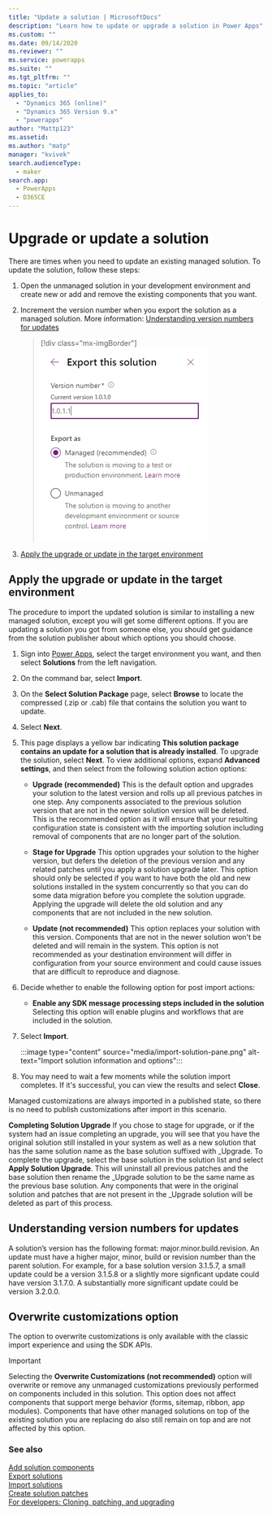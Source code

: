 ```yaml
---
title: "Update a solution | MicrosoftDocs"
description: "Learn how to update or upgrade a solution in Power Apps"
ms.custom: ""
ms.date: 09/14/2020
ms.reviewer: ""
ms.service: powerapps
ms.suite: ""
ms.tgt_pltfrm: ""
ms.topic: "article"
applies_to: 
  - "Dynamics 365 (online)"
  - "Dynamics 365 Version 9.x"
  - "powerapps"
author: "Mattp123"
ms.assetid: 
ms.author: "matp"
manager: "kvivek"
search.audienceType: 
  - maker
search.app: 
  - PowerApps
  - D365CE
---
```


# Upgrade or update a solution  
There are times when you need to update an existing managed solution. To update the solution, follow these steps: 

1.	Open the unmanaged solution in your development environment and create new or add and remove the existing components that you want. 
2.	Increment the version number when you export the solution as a managed solution. More information: [Understanding version numbers for updates](#understanding-version-numbers-for-updates) 

    > [!div class="mx-imgBorder"] 
    > ![Update solution version](media/update-solution-version.png)
3. [Apply the upgrade or update in the target environment](#apply-the-upgrade-or-update-in-the-target-environment)

## Apply the upgrade or update in the target environment
The procedure to import the updated solution is similar to installing a new managed solution, except you will get some different options. If you are updating a solution you got from someone else, you should get guidance from the solution publisher about which options you should choose.  

1. Sign into [Power Apps](https://make.powerapps.com/?utm_source=padocs&utm_medium=linkinadoc&utm_campaign=referralsfromdoc), select the target environment you want, and then select **Solutions** from the left navigation.  

2. On the command bar, select **Import**.  

3. On the **Select Solution Package** page, select **Browse** to locate the compressed (.zip or .cab) file that contains the solution you want to update.  

4. Select **Next**.  

5. This page displays a yellow bar indicating **This solution package contains an update for a solution that is already installed**. To upgrade the solution, select **Next**. To view additional options, expand **Advanced settings**, and then select from the following solution action options:  
   - **Upgrade (recommended)**
        This is the default option and upgrades your solution to the latest version and rolls up all previous patches in one step.  Any components associated to the previous solution version that are not in the newer solution version will be deleted. This is the recommended option as it will ensure that your resulting configuration state is consistent with the importing solution including removal of components that are no longer part of the solution.
        
   - **Stage for Upgrade**
        This option upgrades your solution to the higher version, but defers the deletion of the previous version and any related patches until you apply a solution upgrade later.  This option should only be selected if you want to have both the old and new solutions installed in the system concurrently so that you can do some data migration before you complete the solution upgrade. Applying the upgrade will delete the old solution and any components that are not included in the new solution.
        
   - **Update (not recommended)**
        This option replaces your solution with this version.  Components that are not in the newer solution won't be deleted and will remain in the system.  This option is not recommended as your destination environment will differ in configuration from your source environment and could cause issues that are difficult to reproduce and diagnose.
        
8. Decide whether to enable the following option for post import actions:
   - **Enable any SDK message processing steps included in the solution**  
        Selecting this option will enable plugins and workflows that are included in the solution.
        
9. Select **Import**.  

   :::image type="content" source="media/import-solution-pane.png" alt-text="Import solution information and options":::

10. You may need to wait a few moments while the solution import completes. If it's successful, you can view the results and select **Close**.  

   Managed customizations are always imported in a published state, so there is no need to publish customizations after import in this scenario.

**Completing Solution Upgrade**
If you chose to stage for upgrade, or if the system had an issue completing an upgrade, you will see that you have the original solution still installed in your system as well as a new solution that has the same solution name as the base solution suffixed with \_Upgrade.  To complete the upgrade, select the base solution in the solution list and select **Apply Solution Upgrade**.  This will uninstall all previous patches and the base solution then rename the \_Upgrade solution to be the same name as the previous base solution.  Any components that were in the original solution and patches that are not present in the \_Upgrade solution will be deleted as part of this process.

## Understanding version numbers for updates

A solution’s version has the following format: major.minor.build.revision. An update must have a higher major, minor, build or revision number than the parent solution. For example, for a base solution version 3.1.5.7, a small update could be a version 3.1.5.8 or a slightly more signficant update could have version 3.1.7.0. A substantially more significant update could be version 3.2.0.0.

## Overwrite customizations option

The option to overwrite customizations is only available with the classic import experience and using the SDK APIs.

> [!IMPORTANT]
> Selecting the **Overwrite Customizations (not recommended)**  option will overwrite or remove any unmanaged customizations previously performed on components included in this solution. This option does not affect components that support merge behavior (forms, sitemap, ribbon, app modules).  Components that have other managed solutions on top of the existing solution you are replacing do also still remain on top and are not affected by this option.  

### See also
[Add solution components](create-solution.md#add-solution-components) <br />
[Export solutions](export-solutions.md) <br />
[Import solutions](import-update-export-solutions.md) <br />
[Create solution patches](/powerapps/maker/common-data-service/solution-patches) <br />
[For developers: Cloning, patching, and upgrading](/power-platform/alm/solution-api#cloning-patching-and-upgrading)
